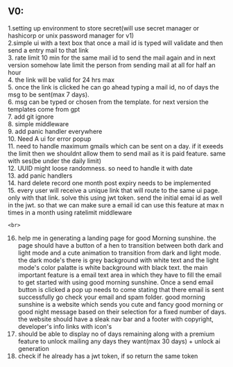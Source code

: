 ## V0:
1.setting up environment to store secret(will use secret manager or hashicorp or unix password manager for v1)
<br>
2.simple ui with a text box that once a mail id is typed will validate and then send a entry mail to that link
<br>
3. rate limit 10 min for the same mail id to send the mail again and in next version somehow late limit the person from sending mail at all for half an hour
<br>
4. the link will be valid for 24 hrs max
<br>
5. once the link is clicked he can go ahead typing a mail id, no of days the msg to be sent(max 7 days).
   <br>
6. msg can be typed or chosen from the template. for next version the templates come from gpt
   <br>
   7. add git ignore
   <br>
8. simple middleware
   <br>
  9. add panic handler everywhere
   <br>
   10. Need A ui for error popup
   <br>
   11. need to handle maximum gmails which can be sent on a day. if it exeeds the limit then we shouldnt allow them to send mail as it is paid feature. same with ses(be under the daily limit)
   <br>
   12. UUID might loose randomness. so need to handle it with date
      <br>
   13. add panic handlers
   <br>
   14. hard delete record one month post expiry needs to be implemented
      <br>
   15. every user will receive a unique link that will route to the same ui page. only with that link. solve this using jwt token. send the initial emai id as well in the jwt. so that we can make sure a email  id can use this feature at max n times in a month  using ratelimit middleware

    <br>
   16. help me in generating a landing page for good Morning sunshine. the page should have a button of a hen to transition between both dark and light mode and a cute animation to transition from dark and light mode. the dark mode's there is grey background with white text and the light mode's color palatte is white background with black text. the main important feature is a email text area in which they have to fill the email to get started with using good morning sunshine. Once a send email button is clicked a pop up needs to come stating that there email is sent successfully go check your email and spam folder. good morning sunshine is a website which sends you cute and fancy good morning or good night message based on their selection for a fixed number of days. the website should have a sleak nav bar and a footer with copyright, developer's info links with icon's
      <br>
   17. should be able to display no of days remaining along with a premium feature to unlock mailing any days they want(max 30 days) + unlock ai generation
      <br>
   18. check if he already has a jwt token, if so return the same token
